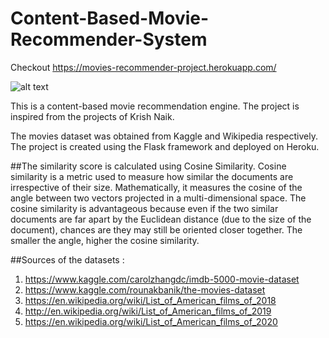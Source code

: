 # Content-Based-Movie-Recommender-System

Checkout https://movies-recommender-project.herokuapp.com/

![alt text](https://github.com/nishkarshmjain/Movie-Recommendation-System/blob/master/static/Capture.PNG)



This is a content-based movie recommendation engine.
The project is inspired from the projects of Krish Naik.

The movies dataset was obtained from Kaggle and Wikipedia respectively.
The project is created using the Flask framework and deployed on Heroku.

##The similarity score is calculated using Cosine Similarity.
Cosine similarity is a metric used to measure how similar the documents are irrespective of their size. Mathematically, it measures the cosine of the angle between two vectors projected in a multi-dimensional space. The cosine similarity is advantageous because even if the two similar documents are far apart by the Euclidean distance (due to the size of the document), chances are they may still be oriented closer together. The smaller the angle, higher the cosine similarity.


##Sources of the datasets :

1. https://www.kaggle.com/carolzhangdc/imdb-5000-movie-dataset
2. https://www.kaggle.com/rounakbanik/the-movies-dataset
3. https://en.wikipedia.org/wiki/List_of_American_films_of_2018
4. http://en.wikipedia.org/wiki/List_of_American_films_of_2019
5. https://en.wikipedia.org/wiki/List_of_American_films_of_2020



